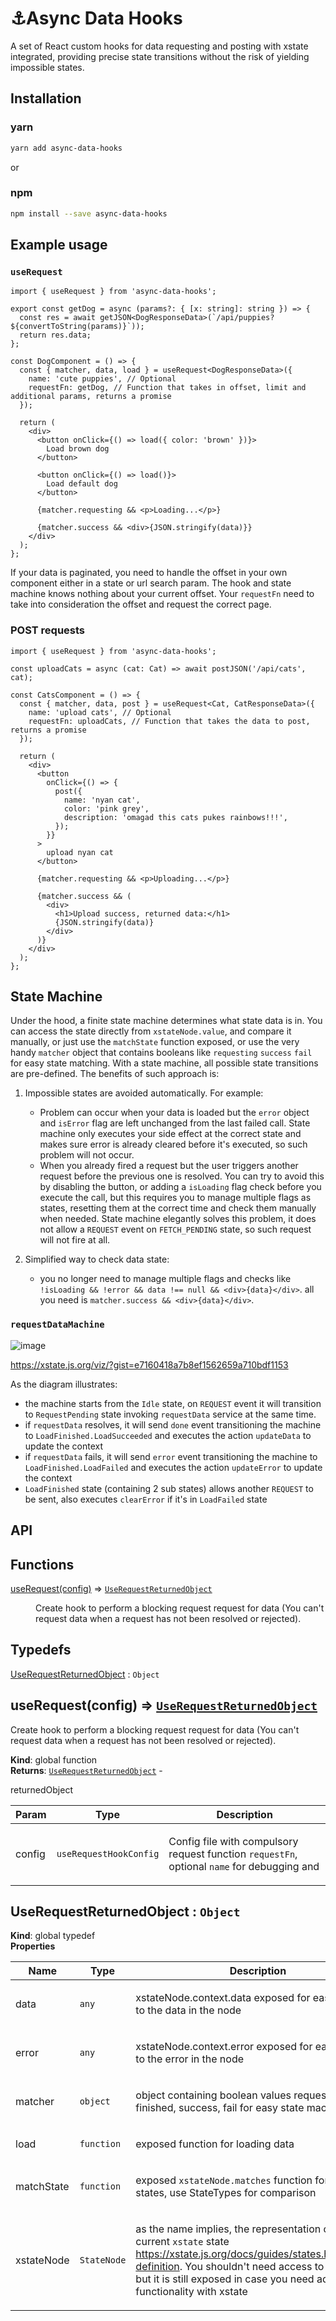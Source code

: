 # ⚓Async Data Hooks

A set of React custom hooks for data requesting and posting with xstate integrated, providing precise state transitions
without the risk of yielding impossible states.

## Installation

### yarn

```bash
yarn add async-data-hooks
```

or

### npm

```bash
npm install --save async-data-hooks
```

## Example usage

### `useRequest`

```tsx
import { useRequest } from 'async-data-hooks';

export const getDog = async (params?: { [x: string]: string }) => {
  const res = await getJSON<DogResponseData>(`/api/puppies?${convertToString(params)}`));
  return res.data;
};

const DogComponent = () => {
  const { matcher, data, load } = useRequest<DogResponseData>({
    name: 'cute puppies', // Optional
    requestFn: getDog, // Function that takes in offset, limit and additional params, returns a promise
  });

  return (
    <div>
      <button onClick={() => load({ color: 'brown' })}>
        Load brown dog
      </button>

      <button onClick={() => load()}>
        Load default dog
      </button>

      {matcher.requesting && <p>Loading...</p>}

      {matcher.success && <div>{JSON.stringify(data)}}
    </div>
  );
};
```

If your data is paginated, you need to handle the offset in your own component either in a state or url search param. The hook and state machine knows nothing about your current offset. Your `requestFn` need to take into consideration the offset and request the correct page.

### POST requests

```tsx
import { useRequest } from 'async-data-hooks';

const uploadCats = async (cat: Cat) => await postJSON('/api/cats', cat);

const CatsComponent = () => {
  const { matcher, data, post } = useRequest<Cat, CatResponseData>({
    name: 'upload cats', // Optional
    requestFn: uploadCats, // Function that takes the data to post, returns a promise
  });

  return (
    <div>
      <button
        onClick={() => {
          post({
            name: 'nyan cat',
            color: 'pink grey',
            description: 'omagad this cats pukes rainbows!!!',
          });
        }}
      >
        upload nyan cat
      </button>

      {matcher.requesting && <p>Uploading...</p>}

      {matcher.success && (
        <div>
          <h1>Upload success, returned data:</h1>
          {JSON.stringify(data)}
        </div>
      )}
    </div>
  );
};
```

## State Machine

Under the hood, a finite state machine determines what state data is in. You can access the state directly from `xstateNode.value`, and compare it manually, or just use the `matchState` function exposed, or use the very handy `matcher` object that contains booleans like `requesting` `success` `fail` for easy state matching.
With a state machine, all possible state transitions are pre-defined. The benefits of such approach is:

1. Impossible states are avoided automatically. For example:

   - Problem can occur when your data is loaded but the `error` object and `isError` flag are left unchanged from the last failed call. State machine only executes your side effect at the correct state and makes sure error is already cleared before it's executed, so such problem will not occur.
   - When you already fired a request but the user triggers another request before the previous one is resolved. You can try to avoid this by disabling the button, or adding a `isLoading` flag check before you execute the call, but this requires you to manage multiple flags as states, resetting them at the correct time and check them manually when needed. State machine elegantly solves this problem, it does not allow a `REQUEST` event on `FETCH_PENDING` state, so such request will not fire at all.

2. Simplified way to check data state:
   - you no longer need to manage multiple flags and checks like `!isLoading && !error && data !== null && <div>{data}</div>`. all you need is `matcher.success && <div>{data}</div>`.

<!-- ### Visualization

To visualize the statecharts in this package, refer to the `/viz`:

```bash
yarn start
```

Then go to `http://localhost:3000/?machine=requestDataMachine` or `http://localhost:3000/?machine=postDataMachine` to get an interactive visulization of the state charts. -->

### `requestDataMachine`

![image](https://user-images.githubusercontent.com/11829847/73526781-e34e8a80-444c-11ea-84ba-9779f720f02e.png)

https://xstate.js.org/viz/?gist=e7160418a7b8ef1562659a710bdf1153

As the diagram illustrates:

- the machine starts from the `Idle` state, on `REQUEST` event it will transition to `RequestPending` state invoking `requestData` service at the same time.
- if `requestData` resolves, it will send `done` event transitioning the machine to `LoadFinished.LoadSucceeded` and executes the action `updateData` to update the context
- if `requestData` fails, it will send `error` event transitioning the machine to `LoadFinished.LoadFailed` and executes the action `updateError` to update the context
- `LoadFinished` state (containing 2 sub states) allows another `REQUEST` to be sent, also executes `clearError` if it's in `LoadFailed` state


## API

## Functions

<dl>
<dt><a href="#useRequest">useRequest(config)</a> ⇒ <code><a href="#UseRequestReturnedObject">UseRequestReturnedObject</a></code></dt>
<dd><p>Create hook to perform a blocking request request for data (You can't request data when a request has not been resolved or rejected).</p></dd>
</dl>

## Typedefs

<dl>
<dt><a href="#UseRequestReturnedObject">UseRequestReturnedObject</a> : <code>Object</code></dt>
<dd></dd>
</dl>

<a name="useRequest"></a>

## useRequest(config) ⇒ [<code>UseRequestReturnedObject</code>](#UseRequestReturnedObject)
<p>Create hook to perform a blocking request request for data (You can't request data when a request has not been resolved or rejected).</p>

**Kind**: global function  
**Returns**: [<code>UseRequestReturnedObject</code>](#UseRequestReturnedObject) - <p>returnedObject</p>  

| Param | Type | Description |
| --- | --- | --- |
| config | <code>useRequestHookConfig</code> | <p>Config file with compulsory request function <code>requestFn</code>, optional <code>name</code> for debugging and</p> |

<a name="UseRequestReturnedObject"></a>

## UseRequestReturnedObject : <code>Object</code>
**Kind**: global typedef  
**Properties**

| Name | Type | Description |
| --- | --- | --- |
| data | <code>any</code> | <p>xstateNode.context.data exposed for easy access to the data in the node</p> |
| error | <code>any</code> | <p>xstateNode.context.error exposed for easy access to the error in the node</p> |
| matcher | <code>object</code> | <p>object containing boolean values requesting, finished, success, fail for easy state maching</p> |
| load | <code>function</code> | <p>exposed function for loading data</p> |
| matchState | <code>function</code> | <p>exposed <code>xstateNode.matches</code> function for matching states, use StateTypes for comparison</p> |
| xstateNode | <code>StateNode</code> | <p>as the name implies, the representation of the current <code>xstate</code> state https://xstate.js.org/docs/guides/states.html#state-definition. You shouldn't need access to this object but it is still exposed in case you need advanced functionality with xstate</p> |

